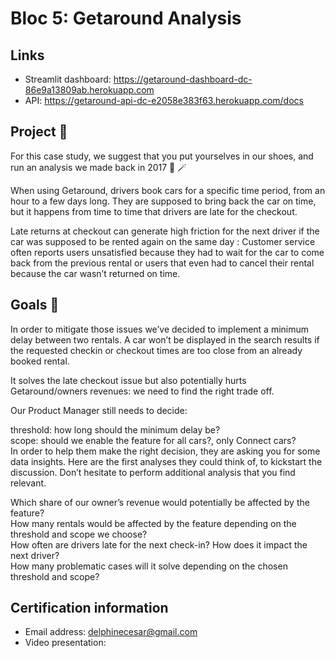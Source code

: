 # Bloc 5: Getaround Analysis

## Links
- Streamlit dashboard: https://getaround-dashboard-dc-86e9a13809ab.herokuapp.com
- API: https://getaround-api-dc-e2058e383f63.herokuapp.com/docs

## Project 🚧

For this case study, we suggest that you put yourselves in our shoes, and run an analysis we made back in 2017 🔮 🪄

When using Getaround, drivers book cars for a specific time period, from an hour to a few days long. They are supposed to bring back the car on time, but it happens from time to time that drivers are late for the checkout.

Late returns at checkout can generate high friction for the next driver if the car was supposed to be rented again on the same day : Customer service often reports users unsatisfied because they had to wait for the car to come back from the previous rental or users that even had to cancel their rental because the car wasn’t returned on time.

## Goals 🎯

In order to mitigate those issues we’ve decided to implement a minimum delay between two rentals. A car won’t be displayed in the search results if the requested checkin or checkout times are too close from an already booked rental.

It solves the late checkout issue but also potentially hurts Getaround/owners revenues: we need to find the right trade off.

Our Product Manager still needs to decide:

threshold: how long should the minimum delay be? </br>
scope: should we enable the feature for all cars?, only Connect cars? </br>
In order to help them make the right decision, they are asking you for some data insights. Here are the first analyses they could think of, to kickstart the discussion. Don’t hesitate to perform additional analysis that you find relevant.

Which share of our owner’s revenue would potentially be affected by the feature? </br>
How many rentals would be affected by the feature depending on the threshold and scope we choose? </br>
How often are drivers late for the next check-in? How does it impact the next driver? </br>
How many problematic cases will it solve depending on the chosen threshold and scope? </br>

## Certification information
* Email address: delphinecesar@gmail.com
* Video presentation:
